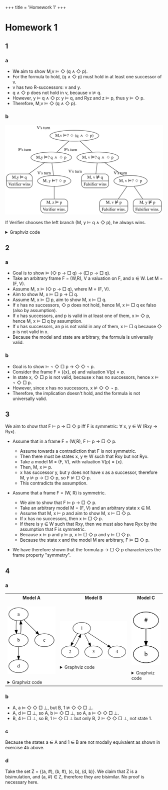+++
title = 'Homework 1'
+++
# Homework 1
## 1
### a
- We aim to show M,v ⊨ ◇ (q ∧ ◇ p).
- For the formula to hold, (q ∧ ◇ p) must hold in at least one successor of v.
- v has two R-successors: v and y.
- q ∧ ◇ p does not hold in v, because v ⊭ q.
- However, y ⊨ q ∧ ◇ p: y ⊨ q, and Ryz and z ⊨ p, thus y ⊨ ◇ p.
- Therefore, M,v ⊨ ◇ (q ∧ ◇ p).

### b
![Game tree](game-tree.dot.svg)

If Verifier chooses the left branch (M, y ⊨ q ∧ ◇ p), he always wins.

<details>
<summary>Graphviz code</summary>

<!-- :Tangle(dot) game-tree.dot -->
```dot
graph t {
t [label="M,v ⊨? ◇ (q ∧ ◇ p)", xlabel="V's turn"]
tl [label="M,y ⊨? q ∧ ◇ p", xlabel="F's turn"]; t -- tl
tll [label="{ M,y ⊨ q | Verifier wins }", shape="Mrecord"]; tl -- tll
tlr [label="M, y ⊨? ◇ p", xlabel="V's turn"]; tl -- tlr
tlrn [label="{ M, z ⊨ p | Verifier wins. }", shape="Mrecord"]; tlr -- tlrn

tr [label="M, v ⊨? q ∧ ◇ p", xlabel="F's turn"]; t -- tr
trl [label="{ M, v ⊭ q | Falsifier wins }", shape="Mrecord", xlabel="V's turn"]; tr -- trl
trr [label="M, v ⊨? ◇ p", xlabel="V's turn"]; tr -- trr
trrl [label="{ M, v ⊭ p | Falsifier wins. }", shape="Mrecord"]; trr -- trrl
trrr [label="{M, y ⊭ p | Falsifier wins.}", shape="Mrecord"]; trr -- trrr
}

```

</details>

## 2
### a
- Goal is to show ⊨ (◇ p → □ q) → (□ p → □ q).
- Take an arbitrary frame F = (W,R), V a valuation on F, and x ∈ W. Let M = (F, V).
- Assume M, x ⊨ (◇ p → □ q), where M = (F, V).
- Aim to show M, x ⊨ □ p → □ q.
- Assume M, x ⊨ □ p, aim to show M, x ⊨ □ q.
- If x has no successors, ◇ p does not hold, hence M, x ⊨ □ q ex falso (also by assumption).
- If x has successors, and p is valid in at least one of them, x ⊨ ◇ p, hence M, x ⊨ □ q by assumption.
- If x has successors, an p is not valid in any of them, x ⊨ □ q because ◇ p is not valid in x.
- Because the model and state are arbitrary, the formula is universally valid.

### b
- Goal is to show ⊨ ¬ ◇ □ p → ◇ ◇ ¬ p.
- Consider the frame F = ({x}, ∅) and valuation V(p) = ∅.
- In state x, ◇ □ p is not valid, because x has no successors, hence x ⊨ ¬ ◇ □ p.
- However, since x has no successors, x ⊭ ◇ ◇ ¬ p.
- Therefore, the implication doesn't hold, and the formula is not universally valid.

## 3
We aim to show that F ⊨ p → □ ◇ p iff F is symmetric: ∀ x, y ∈ W (Rxy → Ryx).

* Assume that in a frame F = (W,R), F ⊨ p → □ ◇ p.
    - Assume towards a contradiction that F is not symmetric.
    - Then there must be states x, y ∈ W such that Rxy but not Ryx.
    - Take a model M = (F, V), with valuation V(p) = {x}.
    - Then, M, x ⊨ p.
    - x has successor y, but y does not have x as a successor, therefore M, y ⊭ p → □ ◇ p, so F ⊭ □ ◇ p.
    - This contradicts the assumption.

* Assume that a frame F = (W, R) is symmetric.
    - We aim to show that F ⊨ p → □ ◇ p.
    - Take an arbitrary model M = (F, V) and an arbitrary state x ∈ M.
    - Assume that M, x ⊨ p and aim to show M, x ⊨ □ ◇ p.
    - If x has no successors, then x ⊨ □ ◇ p.
    - If there is y ∈ W such that Rxy, then we must also have Ryx by the assumption that F is symmetric.
    - Because x ⊨ p and y ⊨ p, x ⊨ □ ◇ p and y ⊨ □ ◇ p.
    - Because the state x and the model M are arbitrary, F ⊨ □ ◇ p.

* We have therefore shown that the formula p → □ ◇ p characterizes the frame property "symmetry".

## 4
### a

<table>
<tr> <th>Model A</th> <th>Model B</th> <th>Model C</th> </tr>
<tr>

<td>

![Model A diagram](model-a.dot.svg)

<details>
<summary>Graphviz code</summary>

<!-- :Tangle(dot) model-a.dot -->
```dot
digraph g {
a -> b
b -> a
a -> c
b -> d
}
```

</details>
</td>

<td>

![Model B diagram](model-b.dot.svg)

<details>
<summary>Graphviz code</summary>

<!-- :Tangle(dot) model-b.dot -->
```dot
digraph g {
1 -> 2
2 -> 1
1 -> 3
1 -> 4
}
```

</details>

</td>

<td>

![Model C diagram](model-c.dot.svg)

<details>
<summary>Graphviz code</summary>

<!-- :Tangle(dot) model-c.dot -->
```dot
digraph g {
1 [label="#"]
1 -> b
}
```

</details>

</td>
</tr>
</table>

### b
- A, a ⊨ ◇ ◇ □ ⊥, but B, 1 ⊭ ◇ ◇ □ ⊥.
- A, d ⊨ □ ⊥, so A, b ⊨ ◇ □ ⊥, so A, a ⊨ ◇ ◇ □ ⊥.
- B, 4 ⊨ □ ⊥, so B, 1 ⊨ ◇ □ ⊥ but only B, 2 ⊨ ◇ ◇ □ ⊥, not state 1.

### c
Because the states a ∈ A and 1 ∈ B are not modally equivalent as shown in exercise 4b above.

### d
Take the set Z = {(a, #), (b, #), (c, b), (d, b)}.
We claim that Z is a bisimulation, and (a, #) ∈ Z, therefore they are bisimilar.
No proof is necessary here.
